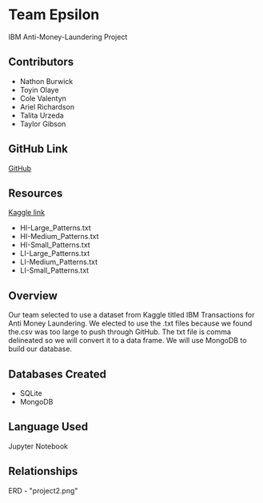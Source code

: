 # Team Epsilon
IBM Anti-Money-Laundering Project

## Contributors
- Nathon Burwick
- Toyin Olaye
- Cole Valentyn
- Ariel Richardson
- Talita Urzeda
- Taylor Gibson

## GitHub Link
[GitHub](https://github.com/nburwick/ETL_Epsilon.git)

## Resources
[Kaggle link](https://www.kaggle.com/datasets/ealtman2019/ibm-transactions-for-anti-money-laundering-aml)
- HI-Large_Patterns.txt
- HI-Medium_Patterns.txt
- HI-Small_Patterns.txt
- LI-Large_Patterns.txt
- LI-Medium_Patterns.txt
- LI-Small_Patterns.txt

## Overview
Our team selected to use a dataset from Kaggle titled IBM Transactions for Anti Money Laundering. We elected to use the .txt files because we found the.csv was too large to push through GitHub. The txt file is comma delineated so we will convert it to a data frame. We will use MongoDB to build our database.

## Databases Created
- SQLite
- MongoDB

## Language Used
Jupyter Notebook

## Relationships
ERD - "project2.png"